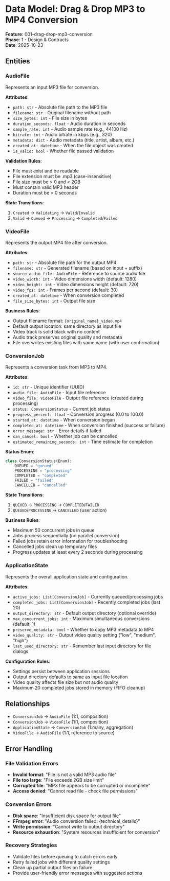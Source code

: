 # Data Model: Drag & Drop MP3 to MP4 Conversion

**Feature**: 001-drag-drop-mp3-conversion  
**Phase**: 1 - Design & Contracts  
**Date**: 2025-10-23

## Entities

### AudioFile

Represents an input MP3 file for conversion.

**Attributes**:
- `path: str` - Absolute file path to the MP3 file
- `filename: str` - Original filename without path
- `size_bytes: int` - File size in bytes
- `duration_seconds: float` - Audio duration in seconds
- `sample_rate: int` - Audio sample rate (e.g., 44100 Hz)
- `bitrate: int` - Audio bitrate in kbps (e.g., 320)
- `metadata: dict` - Audio metadata (title, artist, album, etc.)
- `created_at: datetime` - When the file object was created
- `is_valid: bool` - Whether file passed validation

**Validation Rules**:
- File must exist and be readable
- File extension must be .mp3 (case-insensitive)
- File size must be > 0 and < 2GB
- Must contain valid MP3 header
- Duration must be > 0 seconds

**State Transitions**:
1. `Created` → `Validating` → `Valid`/`Invalid`
2. `Valid` → `Queued` → `Processing` → `Completed`/`Failed`

### VideoFile

Represents the output MP4 file after conversion.

**Attributes**:
- `path: str` - Absolute file path for the output MP4
- `filename: str` - Generated filename (based on input + suffix)
- `source_audio_file: AudioFile` - Reference to source audio file
- `video_width: int` - Video dimensions width (default: 1280)
- `video_height: int` - Video dimensions height (default: 720)
- `video_fps: int` - Frames per second (default: 30)
- `created_at: datetime` - When conversion completed
- `file_size_bytes: int` - Output file size

**Business Rules**:
- Output filename format: `{original_name}_video.mp4`
- Default output location: same directory as input file
- Video track is solid black with no content
- Audio track preserves original quality and metadata
- File overwrites existing files with same name (with user confirmation)

### ConversionJob

Represents a conversion task from MP3 to MP4.

**Attributes**:
- `id: str` - Unique identifier (UUID)
- `audio_file: AudioFile` - Input file reference
- `video_file: VideoFile` - Output file reference (created during processing)
- `status: ConversionStatus` - Current job status
- `progress_percent: float` - Conversion progress (0.0 to 100.0)
- `started_at: datetime` - When conversion began
- `completed_at: datetime` - When conversion finished (success or failure)
- `error_message: str` - Error details if failed
- `can_cancel: bool` - Whether job can be cancelled
- `estimated_remaining_seconds: int` - Time estimate for completion

**Status Enum**:
```python
class ConversionStatus(Enum):
    QUEUED = "queued"
    PROCESSING = "processing"
    COMPLETED = "completed"
    FAILED = "failed"
    CANCELLED = "cancelled"
```

**State Transitions**:
1. `QUEUED` → `PROCESSING` → `COMPLETED`/`FAILED`
2. `QUEUED`/`PROCESSING` → `CANCELLED` (user action)

**Business Rules**:
- Maximum 50 concurrent jobs in queue
- Jobs process sequentially (no parallel conversion)
- Failed jobs retain error information for troubleshooting
- Cancelled jobs clean up temporary files
- Progress updates at least every 2 seconds during processing

### ApplicationState

Represents the overall application state and configuration.

**Attributes**:
- `active_jobs: List[ConversionJob]` - Currently queued/processing jobs
- `completed_jobs: List[ConversionJob]` - Recently completed jobs (last 20)
- `output_directory: str` - Default output directory (optional override)
- `max_concurrent_jobs: int` - Maximum simultaneous conversions (default: 1)
- `preserve_metadata: bool` - Whether to copy MP3 metadata to MP4
- `video_quality: str` - Output video quality setting ("low", "medium", "high")
- `last_used_directory: str` - Remember last input directory for file dialogs

**Configuration Rules**:
- Settings persist between application sessions
- Output directory defaults to same as input file location
- Video quality affects file size but not audio quality
- Maximum 20 completed jobs stored in memory (FIFO cleanup)

## Relationships

- `ConversionJob` → `AudioFile` (1:1, composition)
- `ConversionJob` → `VideoFile` (1:1, composition)
- `ApplicationState` → `ConversionJob` (1:many, aggregation)
- `VideoFile` → `AudioFile` (1:1, reference to source)

## Error Handling

### File Validation Errors
- **Invalid format**: "File is not a valid MP3 audio file"
- **File too large**: "File exceeds 2GB size limit"
- **Corrupted file**: "MP3 file appears to be corrupted or incomplete"
- **Access denied**: "Cannot read file - check file permissions"

### Conversion Errors
- **Disk space**: "Insufficient disk space for output file"
- **FFmpeg error**: "Audio conversion failed: {technical_details}"
- **Write permission**: "Cannot write to output directory"
- **Resource exhaustion**: "System resources insufficient for conversion"

### Recovery Strategies
- Validate files before queuing to catch errors early
- Retry failed jobs with different quality settings
- Clean up partial output files on failure
- Provide user-friendly error messages with suggested actions